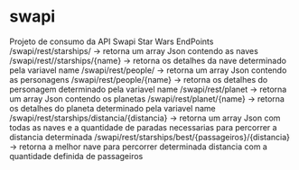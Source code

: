 # swapi
Projeto de consumo da API Swapi Star Wars
EndPoints
/swapi/rest/starships/ -> retorna um array Json contendo as naves
/swapi/rest//starships/{name} -> retorna os detalhes da nave determinado pela variavel name
/swapi/rest/people/ -> retorna um array Json contendo as personagens
/swapi/rest/people/{name} -> retorna os detalhes do personagem determinado pela variavel name
/swapi/rest/planet -> retorna um array Json contendo os planetas
/swapi/rest/planet/{name} -> retorna os detalhes do planeta determinado pela variavel name
/swapi/rest/starships/distancia/{distancia} -> retorna um array Json com todas as naves e a quantidade de paradas necessarias para percorrer a distancia determinada
/swapi/rest/starships/best/{passageiros}/{distancia} -> retorna a melhor nave para percorrer determinada distancia com a quantidade definida de passageiros
